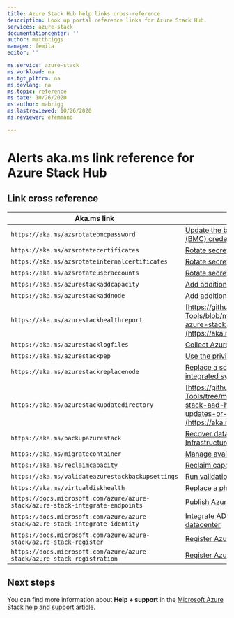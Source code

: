 ```yaml
---
title: Azure Stack Hub help links cross-reference
description: Look up portal reference links for Azure Stack Hub.
services: azure-stack
documentationcenter: ''
author: mattbriggs
manager: femila
editor: ''

ms.service: azure-stack
ms.workload: na
ms.tgt_pltfrm: na
ms.devlang: na
ms.topic: reference
ms.date: 10/26/2020
ms.author: mabrigg
ms.lastreviewed: 10/26/2020
ms.reviewer: efemmano

--- 
```


# Alerts aka.ms link reference for Azure Stack Hub

## Link cross reference

| Aka.ms link | Article |
| --- | --- |
| `https://aka.ms/azsrotatebmcpassword` | [Update the baseboard management controller (BMC) credential](../../operator/azure-stack-rotate-secrets.md#update-the-bmc-credential) |
| `https://aka.ms/azsrotatecertificates` | [Rotate secrets in Azure Stack](../../operator/azure-stack-rotate-secrets.md) |
| `https://aka.ms/azsrotateinternalcertificates` | [Rotate secrets in Azure Stack](../../operator/azure-stack-rotate-secrets.md) |
| `https://aka.ms/azsrotateuseraccounts` | [Rotate secrets in Azure Stack](../../operator/azure-stack-rotate-secrets.md) |
| `https://aka.ms/azurestackaddcapacity` | [Add additional scale unit nodes in Azure Stack](../../operator/azure-stack-add-scale-node.md) |
| `https://aka.ms/azurestackaddnode` | [Add additional scale unit nodes in Azure Stack](../../operator/azure-stack-add-scale-node.md) |
| `https://aka.ms/azurestackhealthreport` | [https://github.com/Azure/AzureStack-Tools/blob/master/Identity/README.md#retrieve-azure-stack-identity-health-report](https://aka.ms/aa708dy) |
| `https://aka.ms/azurestacklogfiles` | [Collect Azure Stack diagnostic logs on demand](../../operator/azure-stack-configure-on-demand-diagnostic-log-collection-portal.md) |
| `https://aka.ms/azurestackpep` | [Use the privileged endpoint in Azure Stack](../../operator/azure-stack-privileged-endpoint.md) |
| `https://aka.ms/azurestackreplacenode` | [Replace a scale unit node on an Azure Stack integrated system](../../operator/azure-stack-replace-node.md) |
| `https://aka.ms/azurestackupdatedirectory` | [https://github.com/Azure/AzureStack-Tools/tree/master/Identity#updating-the-azure-stack-aad-home-directory-after-installing-updates-or-new-resource-providers](https://aka.ms/aa700j2) |
| `https://aka.ms/backupazurestack` | [Recover data in Azure Stack with the Infrastructure Backup Service](../../operator/azure-stack-backup-infrastructure-backup.md) |
| `https://aka.ms/migratecontainer` | [Manage available space](../../operator/azure-stack-manage-storage-shares.md#manage-available-space) |
| `https://aka.ms/reclaimcapacity` | [Reclaim capacity](../../operator/azure-stack-manage-storage-shares.md#reclaim-capacity) |
| `https://aka.ms/validateazurestackbackupsettings` | [Run validation tool to test network infrastructure](../../operator/azure-stack-diagnostic-test.md#run-validation-tool-to-test-infrastructure-backup-settings) |
| `https://aka.ms/virtualdiskhealth` | [Replace a physical disk in Azure Stack](../../operator/azure-stack-replace-disk.md) |
| `https://docs.microsoft.com/azure/azure-stack/azure-stack-integrate-endpoints` | [Publish Azure Stack services in your datacenter](../../operator/azure-stack-integrate-endpoints.md) |
| `https://docs.microsoft.com/azure/azure-stack/azure-stack-integrate-identity` | [Integrate AD FS identity with your Azure Stack datacenter](../../operator/azure-stack-integrate-identity.md) |
| `https://docs.microsoft.com/azure/azure-stack/azure-stack-register` | [Register Azure Stack with Azure](../../operator/azure-stack-registration.md) |
| `https://docs.microsoft.com/azure/azure-stack/azure-stack-registration` | [Register Azure Stack with Azure](../../operator/azure-stack-registration.md) |

## Next steps

You can find more information about **Help + support** in the [Microsoft Azure Stack help and support](../../operator/azure-stack-help-and-support-overview.md) article.
